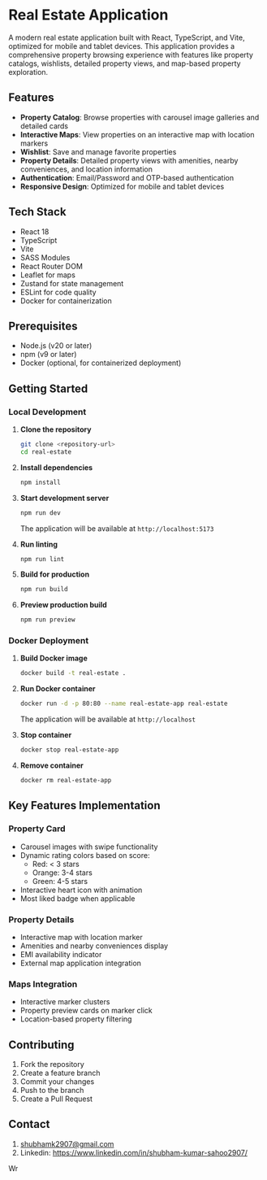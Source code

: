 # Real Estate Application

A modern real estate application built with React, TypeScript, and Vite, optimized for mobile and tablet devices. This application provides a comprehensive property browsing experience with features like property catalogs, wishlists, detailed property views, and map-based property exploration.

## Features

- **Property Catalog**: Browse properties with carousel image galleries and detailed cards
- **Interactive Maps**: View properties on an interactive map with location markers
- **Wishlist**: Save and manage favorite properties
- **Property Details**: Detailed property views with amenities, nearby conveniences, and location information
- **Authentication**: Email/Password and OTP-based authentication
- **Responsive Design**: Optimized for mobile and tablet devices

## Tech Stack

- React 18
- TypeScript
- Vite
- SASS Modules
- React Router DOM
- Leaflet for maps
- Zustand for state management
- ESLint for code quality
- Docker for containerization

## Prerequisites

- Node.js (v20 or later)
- npm (v9 or later)
- Docker (optional, for containerized deployment)

## Getting Started

### Local Development

1. **Clone the repository**
   ```bash
   git clone <repository-url>
   cd real-estate
   ```

2. **Install dependencies**
   ```bash
   npm install
   ```

3. **Start development server**
   ```bash
   npm run dev
   ```
   The application will be available at `http://localhost:5173`

4. **Run linting**
   ```bash
   npm run lint
   ```

5. **Build for production**
   ```bash
   npm run build
   ```

6. **Preview production build**
   ```bash
   npm run preview
   ```

### Docker Deployment

1. **Build Docker image**
   ```bash
   docker build -t real-estate .
   ```

2. **Run Docker container**
   ```bash
   docker run -d -p 80:80 --name real-estate-app real-estate
   ```
   The application will be available at `http://localhost`

3. **Stop container**
   ```bash
   docker stop real-estate-app
   ```

4. **Remove container**
   ```bash
   docker rm real-estate-app
   ```

## Key Features Implementation

### Property Card
- Carousel images with swipe functionality
- Dynamic rating colors based on score:
  - Red: < 3 stars
  - Orange: 3-4 stars
  - Green: 4-5 stars
- Interactive heart icon with animation
- Most liked badge when applicable

### Property Details
- Interactive map with location marker
- Amenities and nearby conveniences display
- EMI availability indicator
- External map application integration

### Maps Integration
- Interactive marker clusters
- Property preview cards on marker click
- Location-based property filtering

## Contributing

1. Fork the repository
2. Create a feature branch
3. Commit your changes
4. Push to the branch
5. Create a Pull Request

## Contact

1. shubhamk2907@gmail.com
2. Linkedin: https://www.linkedin.com/in/shubham-kumar-sahoo2907/

Wr